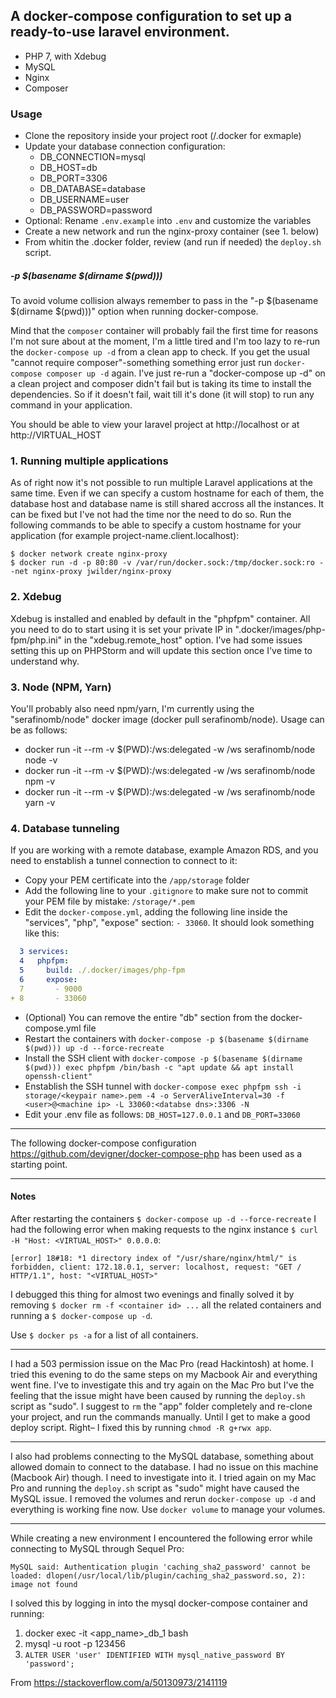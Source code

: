 ## A docker-compose configuration to set up a ready-to-use laravel environment.
- PHP 7, with Xdebug
- MySQL
- Nginx
- Composer

### Usage
- Clone the repository inside your project root (<project-dir>/.docker for exmaple)
- Update your database connection configuration:
    - DB_CONNECTION=mysql
    - DB_HOST=db
    - DB_PORT=3306
    - DB_DATABASE=database
    - DB_USERNAME=user
    - DB_PASSWORD=password
- Optional: Rename `.env.example` into `.env` and customize the variables
- Create a new network and run the nginx-proxy container (see 1. below)
- From whitin the .docker folder, review (and run if needed) the `deploy.sh` script.

##### -p $(basename $(dirname $(pwd)))
To avoid volume collision always remember to pass in the "-p $(basename $(dirname $(pwd)))" option
when running docker-compose.

Mind that the `composer` container will probably fail the first time for reasons I'm not
sure about at the moment, I'm a little tired and I'm too lazy to re-run the `docker-compose up -d`
from a clean app to check. If you get the usual "cannot require composer"-something something
error just run `docker-compose composer up -d` again.
I've just re-run a "docker-compose up -d" on a clean project and composer didn't fail but is taking
its time to install the dependencies. So if it doesn't fail, wait till it's done (it will stop) to
run any command in your application.

You should be able to view your laravel project at http://localhost or at http://VIRTUAL_HOST

### 1. Running multiple applications
As of right now it's not possible to run multiple Laravel applications at the same time. Even if
we can specify a custom hostname for each of them, the database host and database name is still
shared accross all the instances. It can be fixed but I've not had the time nor the need to do
so.
Run the following commands to be able to specify a custom hostname for your application (for example
project-name.client.localhost):

```
$ docker network create nginx-proxy
$ docker run -d -p 80:80 -v /var/run/docker.sock:/tmp/docker.sock:ro --net nginx-proxy jwilder/nginx-proxy
```

### 2. Xdebug
Xdebug is installed and enabled by default in the "phpfpm" container. All you need to do to start using
it is set your private IP in ".docker/images/php-fpm/php.ini" in the "xdebug.remote_host" option.
I've had some issues setting this up on PHPStorm and will update this section once I've time to understand
why.

### 3. Node (NPM, Yarn)
You'll probably also need npm/yarn, I'm currently using the "serafinomb/node" docker image
(docker pull serafinomb/node). Usage can be as follows:
- docker run -it --rm -v $(PWD):/ws:delegated -w /ws serafinomb/node node -v
- docker run -it --rm -v $(PWD):/ws:delegated -w /ws serafinomb/node npm -v
- docker run -it --rm -v $(PWD):/ws:delegated -w /ws serafinomb/node yarn -v

### 4. Database tunneling
If you are working with a remote database, example Amazon RDS, and you need to enstablish a tunnel connection to connect to it:

- Copy your PEM certificate into the `/app/storage` folder
- Add the following line to your `.gitignore` to make sure not to commit your PEM file by mistake: `/storage/*.pem`
- Edit the `docker-compose.yml`, adding the following line inside the "services", "php", "expose" section: `- 33060`. It should look something like this:
```yml
  3 services:
  4   phpfpm:
  5     build: ./.docker/images/php-fpm
  6     expose:
  7       - 9000
+ 8       - 33060
```
- (Optional) You can remove the entire "db" section from the docker-compose.yml file
- Restart the containers with `docker-compose -p $(basename $(dirname $(pwd))) up -d --force-recreate`
- Install the SSH client with `docker-compose -p $(basename $(dirname $(pwd))) exec phpfpm /bin/bash -c "apt update && apt install openssh-client"`
- Enstablish the SSH tunnel with `docker-compose exec phpfpm ssh -i storage/<keypair name>.pem -4 -o ServerAliveInterval=30 -f <user>@<machine ip> -L 33060:<databse dns>:3306 -N`
- Edit your .env file as follows: `DB_HOST=127.0.0.1` and `DB_PORT=33060`
---

The following docker-compose configuration <https://github.com/devigner/docker-compose-php> has been used as a starting point.

---

#### Notes
After restarting the containers `$ docker-compose up -d --force-recreate` I had the following error when making requests to the nginx instance `$ curl -H "Host: <VIRTUAL_HOST>" 0.0.0.0`:
```
[error] 18#18: *1 directory index of "/usr/share/nginx/html/" is forbidden, client: 172.18.0.1, server: localhost, request: "GET / HTTP/1.1", host: "<VIRTUAL_HOST>"
```
I debugged this thing for almost two evenings and finally solved it by removing `$ docker rm -f <container id> ...` all the related containers and running a `$ docker-compose up -d`.

Use `$ docker ps -a` for a list of all containers.

---

I had a 503 permission issue on the Mac Pro (read Hackintosh) at home. I tried this evening to do the same steps on my Macbook Air and everything went fine.
I've to investigate this and try again on the Mac Pro but I've the feeling that the issue might have been caused by running the `deploy.sh` script as "sudo".
I suggest to `rm` the "app" folder completely and re-clone your project, and run the commands manually. Until I get to make a good deploy script.
Right– I fixed this by running `chmod -R g+rwx app`.

---

I also had problems connecting to the MySQL database, something about allowed domain to connect to the database. I had no issue on this machine (Macbook Air) though.
I need to investigate into it.
I tried again on my Mac Pro and running the `deploy.sh` script as "sudo" might have caused the MySQL issue. I removed the volumes and rerun `docker-compose up -d`
and everything is working fine now. Use `docker volume` to manage your volumes.

---

While creating a new environment I encountered the following error while connecting to MySQL through Sequel Pro:
```
MySQL said: Authentication plugin 'caching_sha2_password' cannot be loaded: dlopen(/usr/local/lib/plugin/caching_sha2_password.so, 2): image not found
```

I solved this by logging in into the mysql docker-compose container and running:
1. docker exec -it <app_name>_db_1 bash
2. mysql -u root -p 123456
3. `ALTER USER 'user' IDENTIFIED WITH mysql_native_password BY 'password';`

From <https://stackoverflow.com/a/50130973/2141119>
